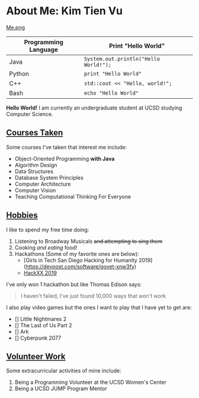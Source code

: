# About Me: Kim Tien Vu
[Me.png](images/kim.png)

| Programming Language  | Print "Hello World" |
| ------------- | ------------- |
| Java  | `System.out.println("Hello World!");`  |
| Python  | `print "Hello World"` |
| C++ | `std::cout << "Hello, world!";` |
| Bash | `echo "Hello World"` | 

**Hello World!** I am currently an undergraduate student at UCSD studying Computer Science.

## [Courses Taken](#courses-taken)
Some courses I've taken that interest me include:
- Object-Oriented Programming **with Java** 
- Algorithm Design
- Data Structures
- Database System Principles
- Computer Architecture
- Computer Vision
- Teaching Computational Thinking For Everyone

## [Hobbies](#hobbies)
I like to spend my free time doing:
1. Listening to Broadway Musicals ~~and attempting to sing them~~
2. Cooking *and eating* food!
3. Hackathons (Some of my favorite ones are below):
   - [Girls in Tech San Diego Hacking for Humanity 2019] (https://devpost.com/software/govet-xnw3fy)
   - [HackXX 2019](https://devpost.com/software/food-selected-for-you)
   
I've only won 1 hackathon but like Thomas Edison says:
> I haven't failed, I've just found 10,000 ways that won't work

I also play video games but the ones I want to play that I have yet to get are:
- [] Little Nightmares 2
- [] The Last of Us Part 2
- [] Ark
- [] Cyberpunk 2077

## [Volunteer Work](#volunteer-work)
Some extracurricular activities of mine include:
1. Being a Programming Volunteer at the UCSD Women's Center
2. Being a UCSD JUMP Program Mentor


